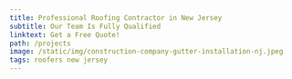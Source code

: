 ```yaml
---
title: Professional Roofing Contractor in New Jersey
subtitle: Our Team Is Fully Qualified
linktext: Get a Free Quote!
path: /projects
image: /static/img/construction-company-gutter-installation-nj.jpeg
tags: roofers new jersey
---
```

